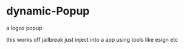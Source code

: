 # dynamic-Popup
a logos popup

this works off jailbreak just inject into a app using tools like esign etc